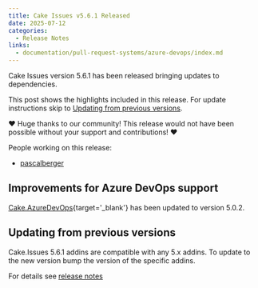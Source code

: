 ```yaml
---
title: Cake Issues v5.6.1 Released
date: 2025-07-12
categories:
  - Release Notes
links:
  - documentation/pull-request-systems/azure-devops/index.md
---
```


Cake Issues version 5.6.1 has been released bringing updates to dependencies.

<!-- more -->

This post shows the highlights included in this release.
For update instructions skip to [Updating from previous versions](#updating-from-previous-versions).

❤ Huge thanks to our community! This release would not have been possible without your support and contributions! ❤

People working on this release:

* [pascalberger](https://github.com/pascalberger)

## Improvements for Azure DevOps support

[Cake.AzureDevOps]{target='_blank'} has been updated to version 5.0.2.

## Updating from previous versions

Cake.Issues 5.6.1 addins are compatible with any 5.x addins.
To update to the new version bump the version of the specific addins.

For details see [release notes](https://github.com/cake-contrib/Cake.Issues/releases/tag/5.6.0)

[Cake.AzureDevOps]: https://cakebuild.net/extensions/cake-azuredevops/
